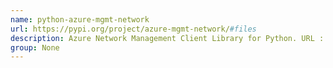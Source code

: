 ```yaml
---
name: python-azure-mgmt-network
url: https://pypi.org/project/azure-mgmt-network/#files
description: Azure Network Management Client Library for Python. URL : https://pypi.org/project/azure-mgmt-network/#files Groups : None
group: None
---
```

